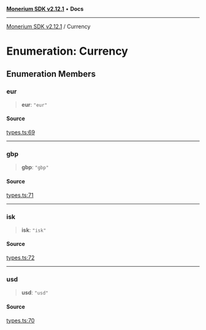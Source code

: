 [**Monerium SDK v2.12.1**](../README.md) • **Docs**

---

[Monerium SDK v2.12.1](../README.md) / Currency

# Enumeration: Currency

## Enumeration Members

### eur

> **eur**: `"eur"`

#### Source

[types.ts:69](https://github.com/monerium/js-monorepo/blob/95da1ee68c22ee2a6c87ac928b307c8f3825242a/packages/sdk/src/types.ts#L69)

---

### gbp

> **gbp**: `"gbp"`

#### Source

[types.ts:71](https://github.com/monerium/js-monorepo/blob/95da1ee68c22ee2a6c87ac928b307c8f3825242a/packages/sdk/src/types.ts#L71)

---

### isk

> **isk**: `"isk"`

#### Source

[types.ts:72](https://github.com/monerium/js-monorepo/blob/95da1ee68c22ee2a6c87ac928b307c8f3825242a/packages/sdk/src/types.ts#L72)

---

### usd

> **usd**: `"usd"`

#### Source

[types.ts:70](https://github.com/monerium/js-monorepo/blob/95da1ee68c22ee2a6c87ac928b307c8f3825242a/packages/sdk/src/types.ts#L70)
